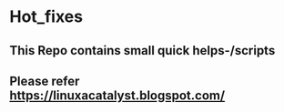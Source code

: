 # Hot_fixes

## This Repo contains small quick helps-/scripts

## Please refer https://linuxacatalyst.blogspot.com/ 
